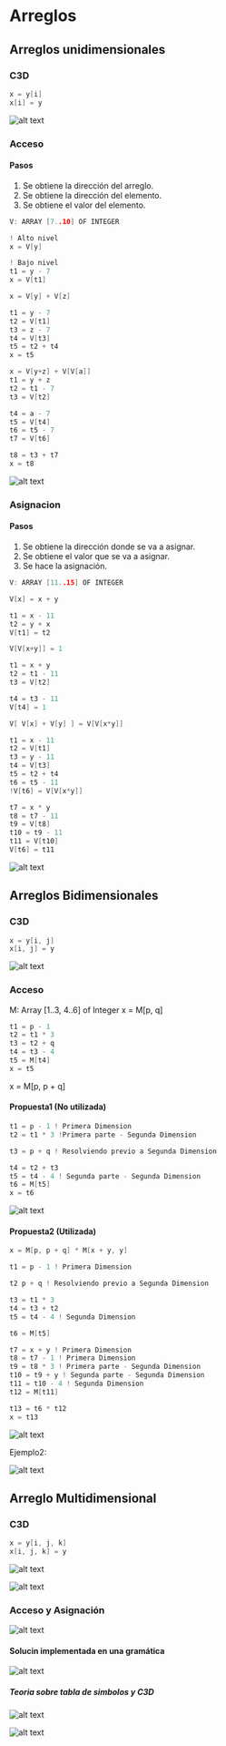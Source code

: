 # Arreglos

## Arreglos unidimensionales
### C3D
```c
x = y[i]
x[i] = y
```

![alt text](image.png)

### Acceso
#### Pasos
1. Se obtiene la dirección del arreglo.
2. Se obtiene la dirección del elemento.
3. Se obtiene el valor del elemento.

```c
V: ARRAY [7..10] OF INTEGER

! Alto nivel
x = V[y] 

! Bajo nivel
t1 = y - 7
x = V[t1]
```

```c
x = V[y] + V[z]

t1 = y - 7
t2 = V[t1]
t3 = z - 7
t4 = V[t3]
t5 = t2 + t4
x = t5
```

```c
x = V[y+z] + V[V[a]]
t1 = y + z
t2 = t1 - 7
t3 = V[t2]

t4 = a - 7
t5 = V[t4]
t6 = t5 - 7
t7 = V[t6]

t8 = t3 + t7
x = t8
```
![alt text](image-1.png)

### Asignacion
#### Pasos
1. Se obtiene la dirección donde se va a asignar.
2. Se obtiene el valor que se va a asignar.
3. Se hace la asignación.
```c
V: ARRAY [11..15] OF INTEGER

V[x] = x + y

t1 = x - 11
t2 = y + x
V[t1] = t2
```

```c
V[V[x+y]] = 1 

t1 = x + y
t2 = t1 - 11
t3 = V[t2]

t4 = t3 - 11
V[t4] = 1
```

```c
V[ V[x] + V[y] ] = V[V[x*y]]

t1 = x - 11
t2 = V[t1]
t3 = y - 11
t4 = V[t3]
t5 = t2 + t4
t6 = t5 - 11
!V[t6] = V[V[x*y]]

t7 = x * y
t8 = t7 - 11
t9 = V[t8]
t10 = t9 - 11
t11 = V[t10]
V[t6] = t11
```
![alt text](image-2.png)

## Arreglos Bidimensionales
### C3D
```c
x = y[i, j]
x[i, j] = y
```
![alt text](image-3.png)

### Acceso

M: Array [1..3, 4..6] of Integer
x = M[p, q]
```c
t1 = p - 1
t2 = t1 * 3
t3 = t2 + q
t4 = t3 - 4
t5 = M[t4]
x = t5
```

x = M[p, p + q] 
#### Propuesta1 (No utilizada)
```c
t1 = p - 1 ! Primera Dimension
t2 = t1 * 3 !Primera parte - Segunda Dimension

t3 = p + q ! Resolviendo previo a Segunda Dimension

t4 = t2 + t3
t5 = t4 - 4 ! Segunda parte - Segunda Dimension
t6 = M[t5]
x = t6
```
![alt text](image-4.png)

#### Propuesta2 (Utilizada)
```c
x = M[p, p + q] * M[x + y, y]

t1 = p - 1 ! Primera Dimension

t2 p + q ! Resolviendo previo a Segunda Dimension

t3 = t1 * 3
t4 = t3 + t2
t5 = t4 - 4 ! Segunda Dimension

t6 = M[t5]

t7 = x + y ! Primera Dimension
t8 = t7 - 1 ! Primera Dimension
t9 = t8 * 3 ! Primera parte - Segunda Dimension
t10 = t9 + y ! Segunda parte - Segunda Dimension
t11 = t10 - 4 ! Segunda Dimension
t12 = M[t11]

t13 = t6 * t12
x = t13
```
![alt text](image-5.png)

Ejemplo2:  

![alt text](image-6.png)

## Arreglo Multidimensional
### C3D
```c
x = y[i, j, k]
x[i, j, k] = y
```
![alt text](image-7.png)

![alt text](image-8.png)

### Acceso y Asignación

![alt text](image-9.png)


#### Solucin implementada en una gramática

![alt text](image-10.png)


##### Teoria sobre tabla de simbolos y C3D

![alt text](image-11.png)

![alt text](image-12.png)

